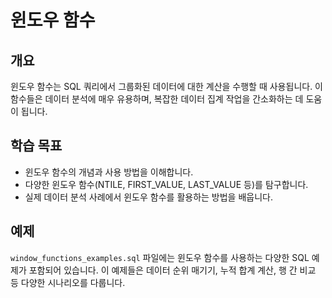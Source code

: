 # 윈도우 함수

## 개요
윈도우 함수는 SQL 쿼리에서 그룹화된 데이터에 대한 계산을 수행할 때 사용됩니다. 이 함수들은 데이터 분석에 매우 유용하며, 복잡한 데이터 집계 작업을 간소화하는 데 도움이 됩니다.

## 학습 목표
- 윈도우 함수의 개념과 사용 방법을 이해합니다.
- 다양한 윈도우 함수(NTILE, FIRST_VALUE, LAST_VALUE 등)를 탐구합니다.
- 실제 데이터 분석 사례에서 윈도우 함수를 활용하는 방법을 배웁니다.

## 예제
`window_functions_examples.sql` 파일에는 윈도우 함수를 사용하는 다양한 SQL 예제가 포함되어 있습니다. 이 예제들은 데이터 순위 매기기, 누적 합계 계산, 행 간 비교 등 다양한 시나리오를 다룹니다.

